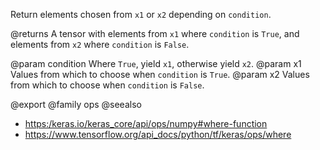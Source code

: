 Return elements chosen from `x1` or `x2` depending on `condition`.

@returns
A tensor with elements from `x1` where `condition` is `True`, and
elements from `x2` where `condition` is `False`.

@param condition Where `True`, yield `x1`, otherwise yield `x2`.
@param x1 Values from which to choose when `condition` is `True`.
@param x2 Values from which to choose when `condition` is `False`.

@export
@family ops
@seealso
+ <https:/keras.io/keras_core/api/ops/numpy#where-function>
+ <https://www.tensorflow.org/api_docs/python/tf/keras/ops/where>

